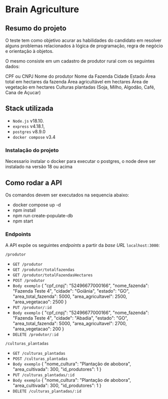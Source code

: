 # Brain Agriculture

## Resumo do projeto

O teste tem como objetivo acurar as habilidades do candidato em resolver alguns problemas relacionados à lógica de programação, regra de negócio e orientação à objetos.

O mesmo consiste em um cadastro de produtor rural com os seguintes dados:

CPF ou CNPJ
Nome do produtor
Nome da Fazenda
Cidade
Estado
Área total em hectares da fazenda
Área agricultável em hectares
Área de vegetação em hectares
Culturas plantadas (Soja, Milho, Algodão, Café, Cana de Açucar)

## Stack utilizada

* `Node.js` v18.10.
* `express` v4.18.1,
* `postgres` v8.9.0
* `docker compose` v3.4



### Instalação do projeto

Necessario instalar o docker para executar o postgres, o node deve ser instalado na versão 18 ou acima


## Como rodar a API
Os comandos devem ser executados na sequencia abaixo:
- docker compose up -d
- npm install
- npm run create-populate-db
- npm start

### Endpoints

A API expõe os seguintes *endpoints* a partir da *base URL* `localhost:3000`:

`/produtor`
* `GET /produtor`
* `GET /produtor/totalfazendas`
* `GET /produtor/totalFazendasHectares`
* `POST /produtor`
*  `Body exemplo`
{
		"cpf_cnpj": "52496677000166",
		"nome_fazenda": "Fazenda Teste 4",
		"cidade": "Goiânia",
		"estado": "GO",
		"area_total_fazenda": 5000,
		"area_agricultavel": 2500,
		"area_vegetacao": 2500
}
* `PUT /produtor/:id`
*  `Body exemplo`
{
		"cpf_cnpj": "52496677000166",
		"nome_fazenda": "Fazenda Teste 4",
		"cidade": "Abadia",
		"estado": "GO",
		"area_total_fazenda": 5000,
		"area_agricultavel": 2700,
		"area_vegetacao": 200
}
* `DELETE /produtor/:id`

`/culturas_plantadas `
* `GET /culturas_plantadas`
* `POST /culturas_plantadas`
*  `Body exemplo`
{
		"nome_cultura": "Plantação de abobora",
		"area_cultivada": 300,
		"id_produtores": 1
}
* `PUT /culturas_plantadas/:id`
*  `Body exemplo`
{
		"nome_cultura": "Plantação de abobora",
		"area_cultivada": 300,
		"id_produtores": 1
}
* `DELETE /culturas_plantadas/:id`

